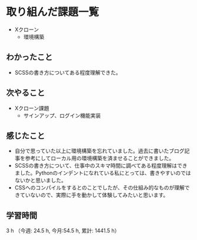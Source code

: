 # 取り組んだ課題一覧
- Xクローン
    - 環境構築

## わかったこと
- SCSSの書き方についてある程度理解できた。

## 次やること
- Xクローン課題
    - サインアップ、ログイン機能実装

## 感じたこと
- 自分で思っていた以上に環境構築を忘れていました。過去に書いたブログ記事を参考にしてローカル用の環境構築を済ませることができました。
- SCSSの書き方について、仕事中のスキマ時間に調べてある程度理解はできました。Pythonのインデントになれている私にとっては、書きやすいのではないかと思いました。
- CSSへのコンパイルをするとのことでしたが、その仕組み的なものが理解できていないので、実際に手を動かして体験してみたいと思います。

## 学習時間
3 h （今週: 24.5 h, 今月:54.5 h, 累計: 1441.5 h）